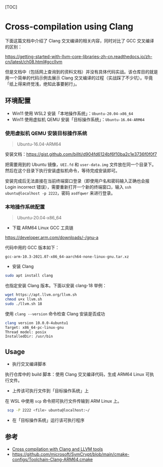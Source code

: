 [TOC]

# Cross-compilation using Clang

下面这篇文档中介绍了 Clang 交叉编译的相关内容，同时对比了 GCC 交叉编译的区别：

https://getting-started-with-llvm-core-libraries-zh-cn.readthedocs.io/zh-cn/latest/ch08.html#gccllvm

但是文档中（包括网上查询到的资料文档）并没有具体代码实战。该仓库目的就是用一个简单的代码示例去展示 Clang 交叉编译的过程（实战踩了不少坑）。毕竟「纸上得来终觉浅，绝知此事要躬行」。

## 环境配置

- Win11 使用 WSL2 安装「本地操作系统」：`Ubuntu-20.04-x86_64`
- Win11 使用虚拟机 QEMU 安装「目标操作系统」：`Ubuntu-16.04-ARM64`

### 使用虚拟机 QEMU 安装目标操作系统

>Ubuntu-16.04-ARM64

安装文档：https://gist.github.com/billti/d904fd6124bf6f10ba2c1e3736f0f0f7

把需要用到的 Ubuntu 镜像，`UEI.fd` 和 `user-data.img` 文件放在同一个目录下。然后在这个目录下执行安装虚拟机命令，等待完成安装即可。

安装完成后无法直接在当前终端窗口登录（即使用户名和密码输入正确也会报 Login incorrect 错误），需要重新打开一个新的终端窗口，输入 `ssh ubuntu@localhost -p 2222`，密码 `asdfqwer` 来进行登录。

### 本地操作系统配置

>Ubuntu-20.04-x86_64

- 下载 ARM64 Linux GCC 工具链

https://developer.arm.com/downloads/-/gnu-a

代码中用的 GCC 版本如下：

```
gcc-arm-10.3-2021.07-x86_64-aarch64-none-linux-gnu.tar.xz
```

- 安装 Clang

```bash
sudo apt install clang
```

也指定安装 Clang 版本。下面以安装 clang-18 举例：

```bash
wget https://apt.llvm.org/llvm.sh
chmod u+x llvm.sh
sudo ./llvm.sh 18
```

使用 `clang --version` 命令检查 Clang 安装是否成功

```bash
clang version 10.0.0-4ubuntu1
Target: x86_64-pc-linux-gnu
Thread model: posix
InstalledDir: /usr/bin
```

## Usage

- 执行交叉编译脚本

执行仓库中的 build 脚本：使用 Clang 交叉编译代码，生成 ARM64 Linux 可执行文件。

- 上传该可执行文件到「目标操作系统」上

在 WSL 中使用 `scp` 命令把可执行文件传输到 ARM Linux 上。

```bash
 scp -P 2222 <file> ubuntu@localhost:~/
```

- 在「目标操作系统」运行该可执行程序

## 参考

- [Cross compilation with Clang and LLVM tools](https://static.linaro.org/connect/bkk19/presentations/bkk19-210.pdf)
- https://github.com/microsoft/SymCrypt/blob/main/cmake-configs/Toolchain-Clang-ARM64.cmake

